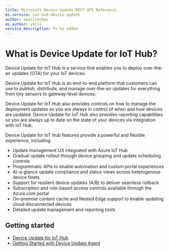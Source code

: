 ```yaml
---
title: Microsoft Device Update REST API Reference
ms.service: iot-hub-device-update
author: abatishchev 
ms.author: valls
service_description: To be added
---
```


# What is Device Update for IoT Hub?

Device Update for IoT Hub is a service that enables you to deploy over-the-air updates (OTA) for your IoT devices.

Device Update for IoT Hub is an end-to-end platform that customers can use to publish, distribute, and manage over-the-air updates for everything from tiny sensors to gateway-level devices.

Device Update for IoT Hub also provides controls on how to manage the deployment updates so you are always in control of when and how devices are updated. Device Update for IoT Hub also provides reporting capabilities so you are always up to date on the state of your devices via integration with IoT Hub.

Device Update for IoT Hub features provide a powerful and flexible experience, including:

* Update management UX integrated with Azure IoT Hub
* Gradual update rollout through device grouping and update scheduling controls
* Programmatic APIs to enable automation and custom portal experiences
* At-a-glance update compliance and status views across heterogenous device fleets
* Support for resilient device updates (A/B) to deliver seamless rollback
* Subscription and role-based access controls available through the Azure.com portal
* On-premise content cache and Nested Edge support to enable updating cloud disconnected devices
* Detailed update management and reporting tools

## Getting started

* [Device Update for IoT Hub](https://aka.ms/iot-hub-device-update-docs)
* [Getting Started with Device Update Agent](https://github.com/Azure/iot-hub-device-update/tree/main/docs/agent-reference)
